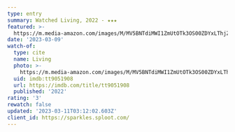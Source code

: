 ```yaml
---
type: entry
summary: Watched Living, 2022 - ★★★
featured: >-
  https://m.media-amazon.com/images/M/MV5BNTdiMWI1ZmUtOTk3OS00ZDYxLThjZWYtYjIwNWJkNTkxMmJlXkEyXkFqcGdeQXVyMTQyODg5MjQw._V1_SX300.jpg
date: '2023-03-09'
watch-of:
  type: cite
  name: Living
  photo: >-
    https://m.media-amazon.com/images/M/MV5BNTdiMWI1ZmUtOTk3OS00ZDYxLThjZWYtYjIwNWJkNTkxMmJlXkEyXkFqcGdeQXVyMTQyODg5MjQw._V1_SX300.jpg
  uid: imdb:tt9051908
  url: https://imdb.com/title/tt9051908
  published: '2022'
rating: '3'
rewatch: false
updated: '2023-03-11T03:12:02.603Z'
client_id: https://sparkles.sploot.com/
---
```

